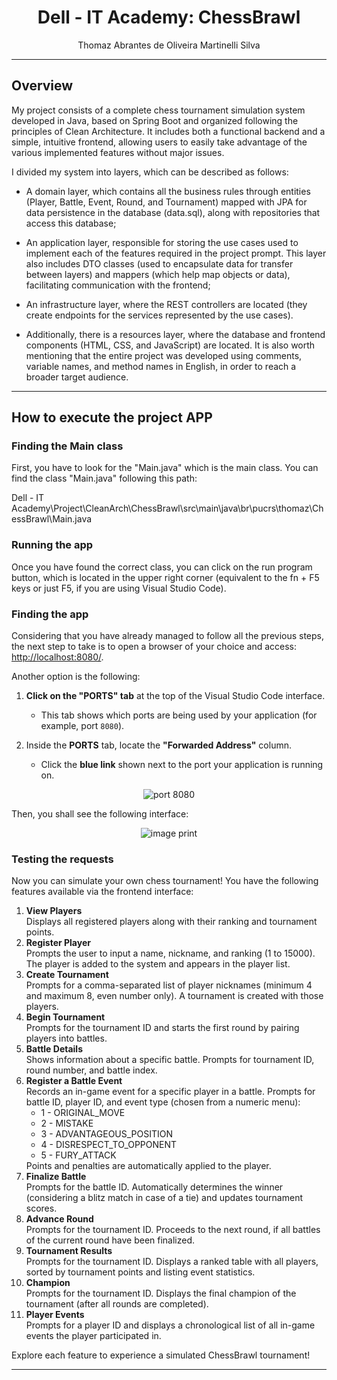<h1 align="center">Dell - IT Academy: ChessBrawl</h1>

<p align="center"> Thomaz Abrantes de Oliveira Martinelli Silva</p>

---

## Overview
My project consists of a complete chess tournament simulation system developed in Java, based on Spring Boot and organized following the principles of Clean Architecture. It includes both a functional backend and a simple, intuitive frontend, allowing users to easily take advantage of the various implemented features without major issues.

I divided my system into layers, which can be described as follows:

- A domain layer, which contains all the business rules through entities (Player, Battle, Event, Round, and Tournament) mapped with JPA for data persistence in the database (data.sql), along with repositories that access this database;

- An application layer, responsible for storing the use cases used to implement each of the features required in the project prompt. This layer also includes DTO classes (used to encapsulate data for transfer between layers) and mappers (which help map objects or data), facilitating communication with the frontend;

- An infrastructure layer, where the REST controllers are located (they create endpoints for the services represented by the use cases).

- Additionally, there is a resources layer, where the database and frontend components (HTML, CSS, and JavaScript) are located. It is also worth mentioning that the entire project was developed using comments, variable names, and method names in English, in order to reach a broader target audience.

---

## How to execute the project APP
<h3>Finding the Main class</h3>
<p>First, you have to look for the "Main.java" which is the main class. You can find the class "Main.java" following this path: 

Dell - IT Academy\Project\CleanArch\ChessBrawl\src\main\java\br\pucrs\thomaz\ChessBrawl\Main.java

<h3>Running the app</h3>
Once you have found the correct class, you can click on the run program button, which is located in the upper right corner (equivalent to the fn + F5 keys or just F5, if you are using Visual Studio Code).</p>

<h3>Finding the app</h3>
<p>Considering that you have already managed to follow all the previous steps, the next step to take is to open a browser of your choice and access: <a href ="http://localhost:8080/">http://localhost:8080/</a>.</p>

<p>Another option is the following:</p>

1. **Click on the "PORTS" tab** at the top of the Visual Studio Code interface.
   - This tab shows which ports are being used by your application (for example, port `8080`).

2. Inside the **PORTS** tab, locate the **"Forwarded Address"** column.
   - Click the **blue link** shown next to the port your application is running on.

<p align="center">
  <img src="./images/8080.png" alt="port 8080">
</p>

<p>Then, you shall see the following interface:</p>

<p align="center">
  <img src="./images/interfaceChessBrawl.png" alt="image print" alt="image print">
</p>

<h3>Testing the requests</h3>
<p>
Now you can simulate your own chess tournament! You have the following features available via the frontend interface:
</p>

<ol>
  <li><strong>View Players</strong><br>
    Displays all registered players along with their ranking and tournament points.
  </li>

  <li><strong>Register Player</strong><br>
    Prompts the user to input a name, nickname, and ranking (1 to 15000). The player is added to the system and appears in the player list.
  </li>

  <li><strong>Create Tournament</strong><br>
    Prompts for a comma-separated list of player nicknames (minimum 4 and maximum 8, even number only). A tournament is created with those players.
  </li>

  <li><strong>Begin Tournament</strong><br>
    Prompts for the tournament ID and starts the first round by pairing players into battles.
  </li>

  <li><strong>Battle Details</strong><br>
    Shows information about a specific battle. Prompts for tournament ID, round number, and battle index.
  </li>

  <li><strong>Register a Battle Event</strong><br>
    Records an in-game event for a specific player in a battle. Prompts for battle ID, player ID, and event type (chosen from a numeric menu):
    <ul>
      <li>1 - ORIGINAL_MOVE</li>
      <li>2 - MISTAKE</li>
      <li>3 - ADVANTAGEOUS_POSITION</li>
      <li>4 - DISRESPECT_TO_OPPONENT</li>
      <li>5 - FURY_ATTACK</li>
    </ul>
    Points and penalties are automatically applied to the player.
  </li>

  <li><strong>Finalize Battle</strong><br>
    Prompts for the battle ID. Automatically determines the winner (considering a blitz match in case of a tie) and updates tournament scores.
  </li>

  <li><strong>Advance Round</strong><br>
    Prompts for the tournament ID. Proceeds to the next round, if all battles of the current round have been finalized.
  </li>

  <li><strong>Tournament Results</strong><br>
    Prompts for the tournament ID. Displays a ranked table with all players, sorted by tournament points and listing event statistics.
  </li>

  <li><strong>Champion</strong><br>
    Prompts for the tournament ID. Displays the final champion of the tournament (after all rounds are completed).
  </li>

  <li><strong>Player Events</strong><br>
    Prompts for a player ID and displays a chronological list of all in-game events the player participated in.
  </li>
</ol>

<p>
Explore each feature to experience a simulated ChessBrawl tournament!
</p>

---

<p align="center">
</p>
